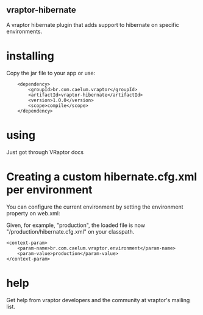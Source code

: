 ## vraptor-hibernate

A vraptor hibernate plugin that adds support to hibernate on specific environments.

# installing

Copy the jar file to your app or use:

		<dependency>
			<groupId>br.com.caelum.vraptor</groupId>
			<artifactId>vraptor-hibernate</artifactId>
			<version>1.0.0</version>
			<scope>compile</scope>
		</dependency>
		
# using

Just got through VRaptor docs

# Creating a custom hibernate.cfg.xml per environment

You can configure the current environment by setting the environment property on web.xml:

Given, for example, "production", the loaded file is now "/production/hibernate.cfg.xml" on your classpath.

	<context-param>
		<param-name>br.com.caelum.vraptor.environment</param-name>
		<param-value>production</param-value>
	</context-param>

# help

Get help from vraptor developers and the community at vraptor's mailing list.
